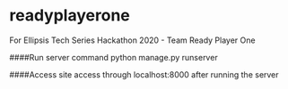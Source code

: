 # readyplayerone
For Ellipsis Tech Series Hackathon 2020 - Team Ready Player One

####Run server command
python manage.py runserver

####Access site
access through localhost:8000 after running the server
